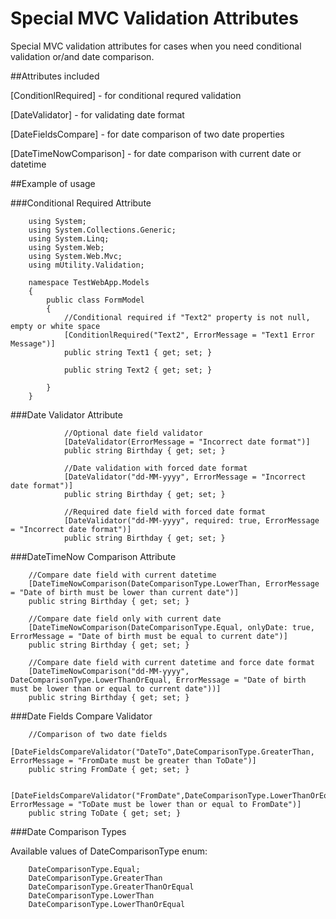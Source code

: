 Special MVC Validation Attributes
=================================

Special MVC validation attributes for cases when you need conditional validation or/and date comparison. 

##Attributes included

[ConditionlRequired] - for conditional requred validation

[DateValidator] - for validating date format

[DateFieldsCompare] - for date comparison of two date properties

[DateTimeNowComparison] - for date comparison with current date or datetime


##Example of usage


###Conditional Required Attribute

        using System;
        using System.Collections.Generic;
        using System.Linq;
        using System.Web;
        using System.Web.Mvc;
        using mUtility.Validation;
        
        namespace TestWebApp.Models
        {
            public class FormModel
            {
                //Conditional required if "Text2" property is not null, empty or white space
                [ConditionlRequired("Text2", ErrorMessage = "Text1 Error Message")]
                public string Text1 { get; set; }
        
                public string Text2 { get; set; } 
                
            }
        }



###Date Validator Attribute

                //Optional date field validator
                [DateValidator(ErrorMessage = "Incorrect date format")]
                public string Birthday { get; set; }
        
                //Date validation with forced date format
                [DateValidator("dd-MM-yyyy", ErrorMessage = "Incorrect date format")]
                public string Birthday { get; set; }
        
                //Required date field with forced date format
                [DateValidator("dd-MM-yyyy", required: true, ErrorMessage = "Incorrect date format")]
                public string Birthday { get; set; }
                
                
                
###DateTimeNow Comparison Attribute

        //Compare date field with current datetime
        [DateTimeNowComparison(DateComparisonType.LowerThan, ErrorMessage = "Date of birth must be lower than current date")]
        public string Birthday { get; set; }
        
        //Compare date field only with current date
        [DateTimeNowComparison(DateComparisonType.Equal, onlyDate: true, ErrorMessage = "Date of birth must be equal to current date")]
        public string Birthday { get; set; }
        
        //Compare date field with current datetime and force date format
        [DateTimeNowComparison("dd-MM-yyyy", DateComparisonType.LowerThanOrEqual, ErrorMessage = "Date of birth must be lower than or equal to current date"))]
        public string Birthday { get; set; }
                
                
                
###Date Fields Compare Validator

        //Comparison of two date fields
        [DateFieldsCompareValidator("DateTo",DateComparisonType.GreaterThan, ErrorMessage = "FromDate must be greater than ToDate")]
        public string FromDate { get; set; }
        
        [DateFieldsCompareValidator("FromDate",DateComparisonType.LowerThanOrEqual, ErrorMessage = "ToDate must be lower than or equal to FromDate")]
        public string ToDate { get; set; }
        
###Date Comparison Types

Available values of DateComparisonType enum:

        DateComparisonType.Equal;
        DateComparisonType.GreaterThan
        DateComparisonType.GreaterThanOrEqual
        DateComparisonType.LowerThan
        DateComparisonType.LowerThanOrEqual
